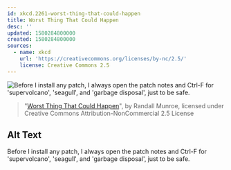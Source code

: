 ```yaml
---
id: xkcd.2261-worst-thing-that-could-happen
title: Worst Thing That Could Happen
desc: ''
updated: 1580284800000
created: 1580284800000
sources:
  - name: xkcd
    url: 'https://creativecommons.org/licenses/by-nc/2.5/'
    license: Creative Commons 2.5
---
```

![Before I install any patch, I always open the patch notes and Ctrl-F for 'supervolcano', 'seagull', and 'garbage disposal', just to be safe.](https://imgs.xkcd.com/comics/worst_thing_that_could_happen.png)
> "[Worst Thing That Could Happen](https://xkcd.com/2261/)", by Randall Munroe, licensed under Creative Commons Attribution-NonCommercial 2.5 License

## Alt Text
Before I install any patch, I always open the patch notes and Ctrl-F for 'supervolcano', 'seagull', and 'garbage disposal', just to be safe.
